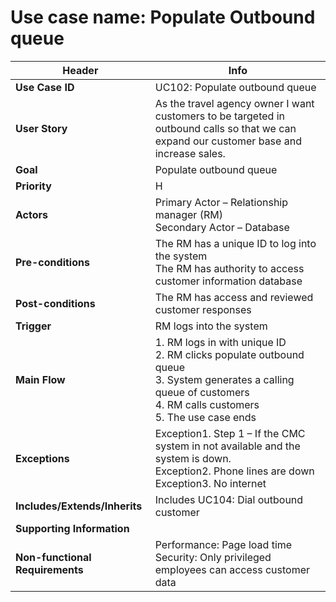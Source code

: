 # Use case name: Populate Outbound queue

Header | Info
--- | ---
**Use Case ID** | UC102: Populate outbound queue
**User Story** | As the travel agency owner I want customers to be targeted in outbound calls so that we can expand our customer base and increase sales.
**Goal** | Populate outbound queue
**Priority** | H
**Actors** | Primary Actor – Relationship manager (RM)<br>Secondary Actor – Database
**Pre-conditions** | The RM has a unique ID to log into the system<br>The RM has authority to access customer information database
**Post-conditions** | The RM has access and reviewed customer responses 
**Trigger** | RM logs into the system
**Main Flow** | 1. RM logs in with unique ID<br>2. RM clicks populate outbound queue<br>3. System generates a calling queue of customers<br>4. RM calls customers<br>5. The use case ends
**Exceptions** | Exception1. Step 1 – If the CMC system in not available and the system is down.<br>Exception2. Phone lines are down<br>Exception3. No internet
**Includes/Extends/Inherits** | Includes UC104: Dial outbound customer
**Supporting Information** | 
**Non-functional Requirements** | Performance: Page load time<br>Security: Only privileged employees can access customer data
